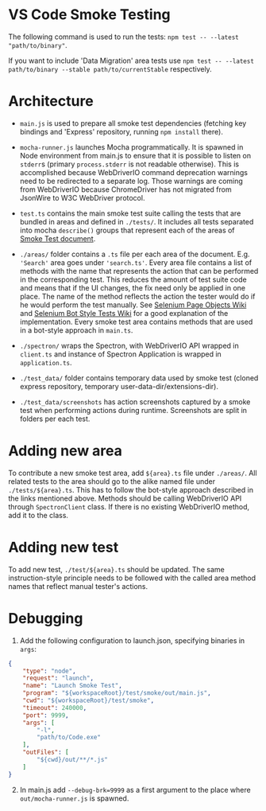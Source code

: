 # VS Code Smoke Testing
The following command is used to run the tests: `npm test -- --latest "path/to/binary"`.

If you want to include 'Data Migration' area tests use  `npm test -- --latest path/to/binary --stable path/to/currentStable` respectively.

# Architecture
* `main.js` is used to prepare all smoke test dependencies (fetching key bindings and 'Express' repository, running `npm install` there).
* `mocha-runner.js` launches Mocha programmatically. It is spawned in Node environment from main.js to ensure that it is possible to listen on `stderr`s (primary `process.stderr` is not readable otherwise). This is accomplished because WebDriverIO command deprecation warnings need to be redirected to a separate log. Those warnings are coming from WebDriverIO because ChromeDriver has not migrated from JsonWire to W3C WebDriver protocol.
* `test.ts` contains the main smoke test suite calling the tests that are bundled in areas and defined in `./tests/`. It includes all tests separated into mocha `describe()` groups that represent each of the areas of [Smoke Test document](https://github.com/Microsoft/vscode/wiki/Smoke-Test).

* `./areas/` folder contains a `.ts` file per each area of the document. E.g. `'Search'` area goes under `'search.ts'`. Every area file contains a list of methods with the name that represents the action that can be performed in the corresponding test. This reduces the amount of test suite code and means that if the UI changes, the fix need only be applied in one place. The name of the method reflects the action the tester would do if he would perform the test manually. See [Selenium Page Objects Wiki](https://github.com/SeleniumHQ/selenium/wiki/PageObjects) and [Selenium Bot Style Tests Wiki](https://github.com/SeleniumHQ/selenium/wiki/Bot-Style-Tests) for a good explanation of the implementation. Every smoke test area contains methods that are used in a bot-style approach in `main.ts`.
* `./spectron/` wraps the Spectron, with WebDriverIO API wrapped in `client.ts` and instance of Spectron Application is wrapped in `application.ts`.

* `./test_data/` folder contains temporary data used by smoke test (cloned express repository, temporary user-data-dir/extensions-dir).
* `./test_data/screenshots` has action screenshots captured by a smoke test when performing actions during runtime. Screenshots are split in folders per each test.

# Adding new area
To contribute a new smoke test area, add `${area}.ts` file under `./areas/`. All related tests to the area should go to the alike named file under `./tests/${area}.ts`. This has to follow the bot-style approach described in the links mentioned above. Methods should be calling WebDriverIO API through `SpectronClient` class. If there is no existing WebDriverIO method, add it to the class.

# Adding new test
To add new test, `./test/${area}.ts` should be updated. The same instruction-style principle needs to be followed with the called area method names that reflect manual tester's actions.

# Debugging
1. Add the following configuration to launch.json, specifying binaries in `args`:
```json
{
	"type": "node",
	"request": "launch",
	"name": "Launch Smoke Test",
	"program": "${workspaceRoot}/test/smoke/out/main.js",
	"cwd": "${workspaceRoot}/test/smoke",
	"timeout": 240000,
	"port": 9999,
	"args": [
		"-l",
		"path/to/Code.exe"
	],
	"outFiles": [
		"${cwd}/out/**/*.js"
	]
}
```
2. In main.js add `--debug-brk=9999` as a first argument to the place where `out/mocha-runner.js` is spawned.
